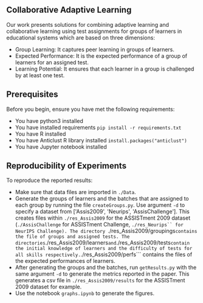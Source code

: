## Collaborative Adaptive Learning

Our work presents solutions for combining adaptive learning and collaborative learning using test assignments for groups of learners in educational systems which are based on three dimensions:
- Group Learning: It captures peer learning in groups of learners.
- Expected Performance: It is the expected performance of a group of learners for an assigned test.
- Learning Potential: It ensures that each learner in a group is challenged by at least one test.

## Prerequisites

Before you begin, ensure you have met the following requirements:

* You have python3 installed
* You have installed requirements  `pip install -r requirements.txt`
* You have R installed
* You have Anticlust R library installed `install.packages("anticlust")`
* You have Jupyter notebook installed

## Reproducibility of Experiments
To reproduce the reported results:
* Make sure that data files are imported in ```./Data```.
* Generate the groups of learners and the batches that are assigned to each group by running the file `createGroups.py`. Use argument `-d` to specify a dataset from ['Assis2009', 'Neurips', 'AssisChallenge']. This creates files within ```./res_Assis2009``` for the ASSISTment 2009 dataset (```./AssisChallenge``` for ASSISTment Challenge, ```./res_Neurips`` for NeurIPS Challenge). The directory ```./res_Assis2009/groupings``` contains the file of groups and assigned tests. The directories ```./res_Assis2009/learners``` and ```./res_Assis2009/tests``` contain the initial knowledge of learners and the difficulty of tests for all skills respectively. ```./res_Assis2009/perfs``` contains the files of the expected performances of learners.
* After generating the groups and the batches, run `getResults.py` with the same argument `-d` to generate the metrics reported in the paper. This generates a csv file in ```./res_Assis2009/results``` for the ASSISTment 2009 dataset for example.
* Use the notebook `graphs.ipynb` to generate the figures.
